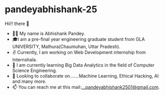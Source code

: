 # pandeyabhishank-25

 Hii!! there :wave:
* 💁‍♂️ My name is Abhishank Pandey. 
* 🎓I am a pre-final year engineering graduate student from GLA UNIVERSITY, Mathura(Chaumuhan, Uttar Pradesh).
* ✌️ Currently, I am working on Web Development internship from Internshala.
* 🌱 I am currently learning Big Data Analytics in the field of Computer Science Engineering.
*  👯 Looking to collaborate on.......Machine Learning, Ethical Hacking, AI and many more.
*  :mailbox: You can reach me at this mail:...pandeyabhishank2501@gmail.com.
